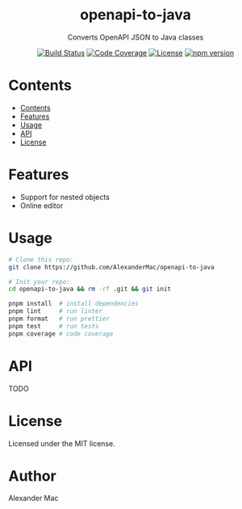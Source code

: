 <div align="center">
  <h1>openapi-to-java</h1>
  <p>Converts OpenAPI JSON to Java classes</p>
  <p>
    <a href="https://github.com/alexandermac/openapi-to-java/actions/workflows/ci.yml?query=branch%3Amaster"><img src="https://github.com/alexandermac/openapi-to-java/actions/workflows/ci.yml/badge.svg" alt="Build Status"></a>
    <a href="https://codecov.io/gh/AlexanderMac/openapi-to-java"><img src="https://codecov.io/gh/AlexanderMac/openapi-to-java/branch/master/graph/badge.svg" alt="Code Coverage"></a>
    <a href="LICENSE"><img src="https://img.shields.io/github/license/alexandermac/openapi-to-java.svg" alt="License"></a>
    <a href="https://badge.fury.io/js/openapi-to-java"><img src="https://badge.fury.io/js/openapi-to-java.svg" alt="npm version"></a>
  </p>
</div>

# Contents
- [Contents](#contents)
- [Features](#features)
- [Usage](#usage)
- [API](#api)
- [License](#license)

# Features
- Support for nested objects
- Online editor

# Usage
```sh
# Clone this repo:
git clone https://github.com/AlexanderMac/openapi-to-java

# Init your repo:
cd openapi-to-java && rm -rf .git && git init

pnpm install  # install dependencies
pnpm lint     # run linter
pnpm format   # run prettier
pnpm test     # run tests
pnpm coverage # code coverage
```

# API
TODO

# License
Licensed under the MIT license.

# Author
Alexander Mac

